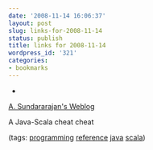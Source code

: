 ```yaml
---
date: '2008-11-14 16:06:37'
layout: post
slug: links-for-2008-11-14
status: publish
title: links for 2008-11-14
wordpress_id: '321'
categories:
- bookmarks
---
```


  *


[A. Sundararajan's Weblog](http://blogs.sun.com/sundararajan/entry/scala_for_java_programmers)


A Java-Scala cheat cheat


(tags: [programming](http://delicious.com/eob/programming) [reference](http://delicious.com/eob/reference) [java](http://delicious.com/eob/java) [scala](http://delicious.com/eob/scala))



